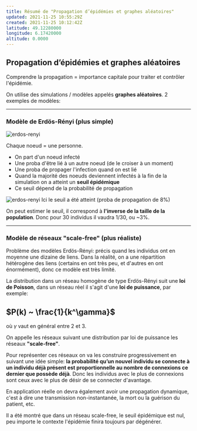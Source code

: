 ```yaml
---
title: Résumé de "Propagation d’épidémies et graphes aléatoires"
updated: 2021-11-25 10:55:29Z
created: 2021-11-25 10:12:42Z
latitude: 49.12280000
longitude: 6.17420000
altitude: 0.0000
---
```


## Propagation d’épidémies et graphes aléatoires

Comprendre la propagation = importance capitale pour traiter et contrôler l'épidémie.

On utilise des simulations / modèles appelés **graphes aléatoires**.
2 exemples de modèles:

* * *

### Modèle de Erdös-Rényi (plus simple)
![erdos-renyi](https://scienceetonnante.com/wp-content/uploads/2013/02/erdos_epidemie_1-768x288.png)

Chaque noeud = une personne.
- On part d'un noeud infecté
- Une proba d'être lié à un autre noeud (de le croiser à un moment)
- Une proba de propager l'infection quand on est lié
- Quand la majorité des noeuds deviennent infectés à la fin de la simulation on a atteint un **seuil épidémique**
- Ce seuil dépend de la probabilité de propagation

![erdos-renyi](https://scienceetonnante.com/wp-content/uploads/2013/02/erdos_epidemie_2-300x232.png)
Ici le seuil a été atteint (proba de propagation de 8%)

On peut estimer le seuil, il correspond à **l'inverse de la taille de la population**.
Donc pour 30 individus il vaudra 1/30, ou ~3%.

* * *

### Modèle de réseaux "scale-free" (plus réaliste)

Problème des modèles Erdös-Rényi: précis quand les individus ont en moyenne une dizaine de liens. Dans la réalité, on a une répartition hétérogène des liens (certains en ont très peu, et d'autres en ont énormément), donc ce modèle est très limité.

La distribution dans un réseau homogène de type Erdös-Rényi suit une **loi de Poisson**, dans un réseau réel il s'agit d'une **loi de puissance**, par exemple:
## $P(k) ~ \frac{1}{k^\gamma}$

où $\gamma$ vaut en général entre 2 et 3.

On appelle les réseaux suivant une distribution par loi de puissance les réseaux **"scale-free"**.

Pour représenter ces réseaux on va les construire progressivement en suivant une idée simple: **la probabilité qu’un nouvel individu se connecte à un individu déjà présent est proportionnelle au nombre de connexions ce dernier que possède déjà**. Donc les individus avec le plus de connexions sont ceux avec le plus de désir de se connecter d'avantage.

En application réelle on devra également avoir une propagation dynamique, c'est à dire une transmission non-instantanée, la mort ou la guérison du patient, etc.

Il a été montré que dans un réseau scale-free, le seuil épidémique est nul, peu importe le contexte l'épidémie finira toujours par dégénérer.





